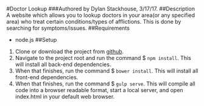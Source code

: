 #Doctor Lookup
###Authored by Dylan Stackhouse, 3/17/17.
##Description
A website which allows you to lookup doctors in your area(or any specified area) who treat certain conditions/types of afflictions. This is done by searching for symptoms/issues.
##Requirements
* node.js
##Setup
1. Clone or download the project from [github](https://github.com/DylanCStack/doctor-lookup).
2. Navigate to the project root and run the command $ `npm install`. This will install all back-end dependencies.
3. When that finishes, run the command $ `bower install`. This will install all front-end dependencies.
4. When that finishes, run the command $ `gulp serve`. This will compile all code into a browser readable format, start a local server, and open index.html in your default web browser.
